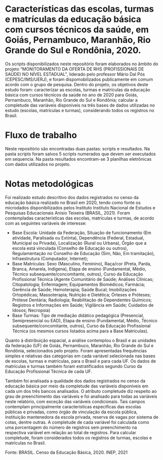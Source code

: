 # Características das escolas, turmas e matrículas da educação básica com cursos técnicos da saúde, em Goiás, Pernambuco, Maranhão, Rio Grande do Sul e Rondônia, 2020. 
Os scripts disponibilizados neste repositório foram elaborados no âmbito do projeto “MONITORAMENTO DA OFERTA DE RHS (PROFISSIONAIS DE SAÚDE) NO NÍVEL ESTADUAL", liderado pelo professor Mário Dal Pós (CEPESC/IMS/UERJ), e foram dispomobilizados publicamente em comum acordo com o grupo de pesquisa. Dentro do projeto, os objetivos deste estudo foram: caracterizar as escolas, turmas e matrículas da educação básica com cursos técnicos da saúde no ano de 2020 para Goiás, Pernambuco, Maranhão, Rio Grande do Sul e Rondônia; calcular a completude das variáveis disponíveis na três bases de dados utilizadas no estudo (escolas, matrículas e turmas), considerando todos os registros no Brasil. 

# Fluxo de trabalho
Neste repositório são encontradas duas pastas: scripts e resultados. Na pasta scripts foram salvos 5 scripts numerados que devem ser executados em sequencia. Na pasta resultados encontram-se 3 planilhas eletrônicas com dados utilizados no projeto. 

#  Notas metodológicas
Foi realizado estudo descritivo dos dados registrados no censo da educação básica realizado no Brasil em 2020, tendo como fonte os microdados disponibilizados pelos Instituto Instituto Nacional de Estudos e Pesquisas Educacionais Anísio Teixeira (BRASIL, 2021). Foram contempladas características das escolas, matrículas e turmas, de acordo com as seguintes variáveis de interesse:
* Base Escola: Unidade da Federação, Situação de funcionamento (Em atividade, Paralisada ou Extinta), Dependência (Federal, Estadual, Municipal ou Privada), Localização (Rural ou Urbana), Órgão que a escola está vinculada (Conselho de Educação ou outros), Regulamentação no Conselho de Educação (Sim, Não, Em tramitação), Infraestrutura (Computador, Internet);
* Base Matrículas: Sexo (Masculino, Feminino), Raça/cor (Preta, Parda, Branca, Amarela, Indígena), Etapa de ensino (Fundamental, Médio, Técnico subsequente/concomitante, outros), Curso da Educação Profissional Técnica (Agente Comunitário de Saúde; Análises Clínicas; Citopatologia; Enfermagem; Equipamentos Biomédicos; Farmácia; Gerência de Saúde; Hemoterapia; Saúde Bucal; Imobilizações Ortopédicas; Massoterapia; Nutrição e Dietética; Órteses e Próteses; Prótese Dentária; Radiologia; Reabilitação de Dependentes Químicos; Registros e Informações em Saúde; Vigilância em Saúde; Cuidados de Idosos; Necropsia)
* Base Turmas: Tipo de mediação didático pedagógica (Presencial, Semipresencial ou EAD), Etapa de ensino (Fundamental, Médio, Técnico subsequente/concomitante, outros), Curso da Educação Profissional Técnica (os mesmos cursos listados acima para a Base Matrículas).

Quanto à distribuição espacial, a análise contemplou o Brasil e as unidades da federação (UF) de Goiás, Pernambuco, Maranhão, Rio Grande do Sul e Rondônia, selecionados pelo projeto. Foram apresentadas frequências simples e relativas das categorias em cada variável selecionada nas bases de escolas, turmas e matrículas, para o Brasil e para cada UF. Os dados de matrículas e turmas também foram estratificados segundo Curso da Educação Profissional Técnica de cada UF. 

Também foi analisada a qualidade dos dados registrados no censo da educação básica por meio da completude das variáveis disponíveis em cada um dos três bancos analisados. O atributo completude diz respeito ao grau de preenchimento das variáveis e foi analisado para todas as variáveis neste relatório, com exceção das variáveis condicionais. Tais campos contemplam principalmente características específicas das escolas públicas e privadas, como órgão de vinculação da escola pública, instituição mantenedora da escola privada, reserva de vagas por sistema de cotas, dentre outras. A completude de cada variável foi calculada como uma porcentagem do número de registros sem preenchimento na respectiva variável em relação ao total de registros. Para calcular completude, foram considerados todos os registros de turmas, escolas e matrículas no Brasil. 

Fonte: BRASIL. Censo da Educação Básica, 2020. INEP, 2021
